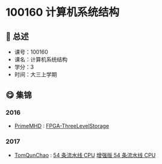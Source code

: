 # 100160 计算机系统结构

## :rocket: 总述

* 课号：100160
* 课名：计算机系统结构
* 学分：3
* 时间：大三上学期

## :yum: 集锦

### 2016

* [PrimeMHD](https://github.com/PrimeMHD) : [FPGA-ThreeLevelStorage](https://github.com/PrimeMHD/FPGA_ThreeLevelStorage)

### 2017

* [TomQunChao](https://github.com/TomQunChao) : [54 条流水线 CPU](https://github.com/TomQunChao/AsmCPU) [增强版 54 条流水线 CPU](https://github.com/TomQunChao/PipeLineCPU)